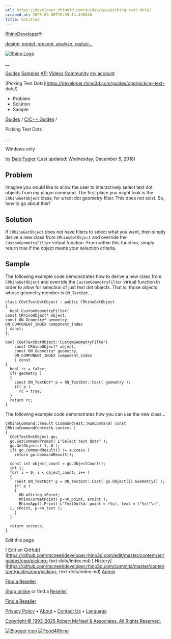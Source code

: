 ```yaml
---
url: https://developer.rhino3d.com/guides/cpp/picking-text-dots/
scraped_at: 2025-09-08T15:39:14.498846
title: Untitled
---
```


[RhinoDeveloper®](/)

[design, model, present, analyze, realize...](/)

[![Rhino Logo](https://developer.rhino3d.com/images/rhinodevlogo.png)](/)

__

[Guides](https://developer.rhino3d.com/guides)
[Samples](https://developer.rhino3d.com/samples)
[API](https://developer.rhino3d.com/api)
[Videos](https://developer.rhino3d.com/videos)
[Community](https://discourse.mcneel.com/c/rhino-developer) [my account
](https://www.rhino3d.com/my-account/ "Manage your account, licenses, and
teams")

[Picking Text Dots](https://developer.rhino3d.com/guides/cpp/picking-text-
dots/)

  * Problem
  * Solution
  * Sample

[Guides](https://developer.rhino3d.com/en/guides/) / [C/C++
Guides](https://developer.rhino3d.com/en/guides/cpp/) /

Picking Text Dots

__

Windows only

by [Dale Fugier](https://discourse.mcneel.com/u/dale/) (Last updated:
Wednesday, December 5, 2018)

## Problem

Imagine you would like to allow the user to interactively select text dot
objects from my plugin command. The first place you might look is the
`CRhinoGetObject` class, for a text dot geometry filter. This does not exist.
So, how to go about this?

## Solution

If `CRhinoGetObject` does not have filters to select what you want, then
simply derive a new class from `CRhinoGetObject` and override the
`CustomGeometryFilter` virtual function. From within this function, simply
return true if the object meets your selection criteria.

## Sample

The following example code demonstrates how to derive a new class from
`CRhinoGetObject` and override the `CustomGeometryFilter` virtual function in
order to allow for selection of just text dot objects. That is, those objects
whose geometry member is `ON_TextDot`…

    
    
    class CGetTextDotObject : public CRhinoGetObject
    {
      bool CustomGeometryFilter(
    const CRhinoObject* object,
    const ON_Geometry* geometry,
    ON_COMPONENT_INDEX component_index
    ) const;
    };
    
    bool CGetTextDotObject::CustomGeometryFilter(
        const CRhinoObject* object,
        const ON_Geometry* geometry,
        ON_COMPONENT_INDEX component_index
        ) const
    {
      bool rc = false;
      if( geometry )
      {
        const ON_TextDot* p = ON_TextDot::Cast( geometry );
        if( p )
          rc = true;
      }
      return rc;
    }
    

The following example code demonstrates how you can use the new class…

    
    
    CRhinoCommand::result CCommandTest::RunCommand( const CRhinoCommandContext& context )
    {
      CGetTextDotObject go;
      go.SetCommandPrompt( L"Select text dots" );
      go.GetObjects( 1, 0 );
      if( go.CommandResult() != success )
        return go.CommandResult();
    
      const int object_count = go.ObjectCount();
      int i;
      for( i = 0; i < object_count; i++ )
      {
        const ON_TextDot* p = ON_TextDot::Cast( go.Object(i).Geometry() );
        if( p )
        {
          ON_wString sPoint;
          RhinoFormatPoint( p->m_point, sPoint );
          RhinoApp().Print( L"TextDot%d: point = (%s), text = \"%s\"\n",
      i, sPoint, p->m_text );
        }
      }
    
      return success;
    }
    

Edit this page

[ Edit on
GitHub](https://github.com/mcneel/developer.rhino3d.com/edit/master/content/en/guides/cpp/picking-
text-dots/index.md) [
History](https://github.com/mcneel/developer.rhino3d.com/commits/master/content/en/guides/cpp/picking-
text-dots/index.md) [ Admin](https://developer.rhino3d.com/admin)

[Find a Reseller](https://www.rhino3d.com/sales)

[Shop online](https://www.rhino3d.com/store) or find a
[Reseller](https://www.rhino3d.com/sales)

[Find a Reseller](https://www.rhino3d.com/sales)

[Privacy Policy](https://www.rhino3d.com/privacy) •
[About](https://www.rhino3d.com/mcneel/about) • [Contact
Us](https://www.rhino3d.com/mcneel/contact) • [
Language](https://www.rhino3d.com/language "Change to a different region or
language")

[Copyright © 1993-2025 Robert McNeel & Associates. All Rights
Reserved.](https://www.rhino3d.com/mcneel/about)

[](https://www.facebook.com/McNeelRhinoceros/)
[](https://twitter.com/bobmcneel) [](https://www.linkedin.com/groups/75313/)
[](https://www.youtube.com/user/RhinoGuide/videos) [](https://vimeo.com/rhino)
[![Blogger
icon](https://developer.rhino3d.com/images/blogger.svg)](http://blog.rhino3d.com/)
[![Food4Rhino](https://developer.rhino3d.com/images/f4r_icon_01.svg)](https://www.food4rhino.com)

